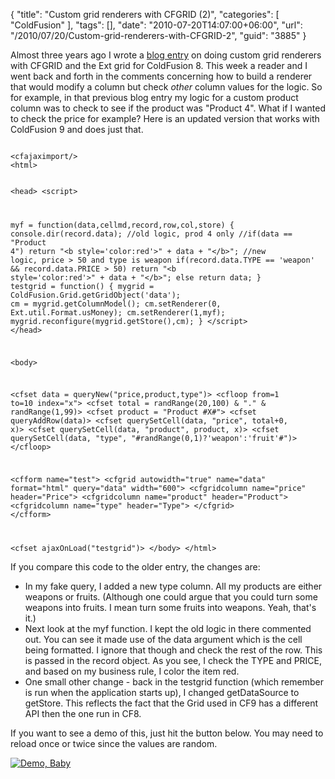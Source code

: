 {
	"title": "Custom grid renderers with CFGRID (2)",
	"categories": [
		"ColdFusion"
	],
	"tags": [],
	"date": "2010-07-20T14:07:00+06:00",
	"url": "/2010/07/20/Custom-grid-renderers-with-CFGRID-2",
	"guid": "3885"
}

Almost three years ago I wrote a <a href="http://www.raymondcamden.com/index.cfm/2007/8/20/Custom-grid-renderers-with-CFGRID">blog entry</a> on doing custom grid renderers with CFGRID and the Ext grid for ColdFusion 8. This week a reader and I went back and forth in the comments concerning how to build a renderer that would modify a column but check <i>other</i> column values for the logic. So for example, in that previous blog entry my logic for a custom product column was to check to see if the product was "Product 4". What if I wanted to check the price for example? Here is an updated version that works with ColdFusion 9 and does just that.
<p>
<!--more-->
<p>
<code>
&lt;cfajaximport/&gt;
&lt;html&gt;

&lt;head&gt;
&lt;script&gt;
		
myf = function(data,cellmd,record,row,col,store) {
	console.dir(record.data);
	//old logic, prod 4 only
	//if(data == "Product 4") return "&lt;b style='color:red'&gt;" + data + "&lt;/b&gt;";
	//new logic, price &gt; 50 and type is weapon
	if(record.data.TYPE == 'weapon' && record.data.PRICE &gt; 50) return "&lt;b style='color:red'&gt;" + data + "&lt;/b&gt;";
	else return data;
}
testgrid = function() {
	mygrid = ColdFusion.Grid.getGridObject('data');
	cm = mygrid.getColumnModel();
	cm.setRenderer(0, Ext.util.Format.usMoney);
	cm.setRenderer(1,myf);
	mygrid.reconfigure(mygrid.getStore(),cm);
}
&lt;/script&gt;
&lt;/head&gt;

&lt;body&gt;

&lt;cfset data = queryNew("price,product,type")&gt;
&lt;cfloop from=1 to=10 index="x"&gt;
	&lt;cfset total = randRange(20,100) & "." & randRange(1,99)&gt;
	&lt;cfset product = "Product #X#"&gt;
	&lt;cfset queryAddRow(data)&gt;
	&lt;cfset querySetCell(data, "price", total+0, x)&gt;
	&lt;cfset querySetCell(data, "product", product, x)&gt;
	&lt;cfset querySetCell(data, "type", "#randRange(0,1)?'weapon':'fruit'#")&gt;
&lt;/cfloop&gt;

&lt;cfform name="test"&gt;
&lt;cfgrid autowidth="true" name="data" format="html" query="data" width="600"&gt;
   &lt;cfgridcolumn name="price" header="Price"&gt;
   &lt;cfgridcolumn name="product" header="Product"&gt;
   &lt;cfgridcolumn name="type" header="Type"&gt;
&lt;/cfgrid&gt;
&lt;/cfform&gt;

&lt;cfset ajaxOnLoad("testgrid")&gt;
&lt;/body&gt;
&lt;/html&gt;
</code>

<p>

If you compare this code to the older entry, the changes are:

<p>

<ul>
<li>In my fake query, I added a new type column. All my products are either weapons or fruits. (Although one could argue that you could turn some weapons into fruits. I mean turn some fruits into weapons. Yeah, that's it.)
<li>Next look at the myf function. I kept the old logic in there commented out. You can see it made use of the data argument which is the cell being formatted. I ignore that though and check the rest of the row. This is passed in the record object. As you see, I check the TYPE and PRICE, and based on my business rule, I color the item red. 
<li>One small other change - back in the testgrid function (which remember is run when the application starts up), I changed getDataSource to getStore. This reflects the fact that the Grid used in CF9 has a different API then the one run in CF8.
</ul>

<p>

If you want to see a demo of this, just hit the button below. You may need to reload once or twice since the values are random.

<p>

<a href="http://www.coldfusionjedi.com/demos/july202010/test2.cfm"><img src="http://www.coldfusionjedi.com/images/icon_128.png" title="Demo, Baby" border="0"></a>